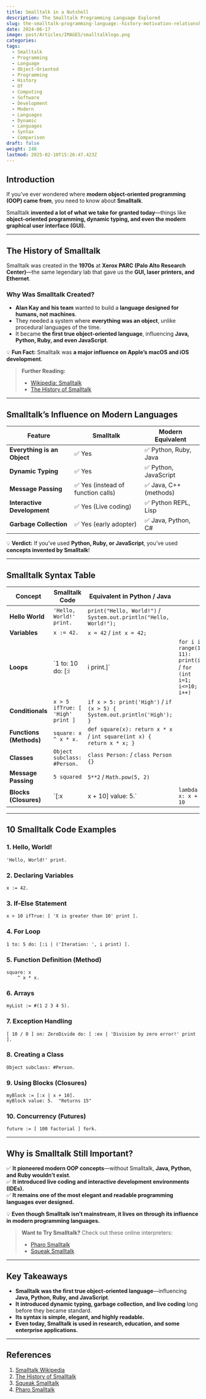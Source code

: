 ```yaml
---
title: Smalltalk in a Nutshell
description: The Smalltalk Programming Language Explored
slug: the-smalltalk-programming-language:-history-motivation-relationship-to-modern-languages-and-10-code-examples
date: 2024-06-17
image: post/Articles/IMAGES/smalltalklogo.png
categories: 
tags:
  - Smalltalk
  - Programming
  - Language
  - Object-Oriented
  - Programming
  - History
  - Of
  - Computing
  - Software
  - Development
  - Modern
  - Languages
  - Dynamic
  - Languages
  - Syntax
  - Comparison
draft: false
weight: 248
lastmod: 2025-02-10T15:26:47.423Z
---
```

<!--
# The Smalltalk Programming Language: History, Motivation, Relationship to Modern Languages, and 10 Code Examples
-->

## Introduction

If you've ever wondered where **modern object-oriented programming (OOP) came from**, you need to know about **Smalltalk**.

Smalltalk **invented a lot of what we take for granted today**—things like **object-oriented programming, dynamic typing, and even the modern graphical user interface (GUI).**

<!--

This article explores:  

- The **history and motivation** behind Smalltalk.  
- How it influenced **modern programming languages**.  
- **10 real code examples** of Smalltalk in action.  
- A **table of Smalltalk syntax** compared to modern languages.  
-->

***

## The History of Smalltalk

Smalltalk was created in the **1970s** at **Xerox PARC (Palo Alto Research Center)**—the same legendary lab that gave us the **GUI, laser printers, and Ethernet**.

### **Why Was Smalltalk Created?**

* **Alan Kay and his team** wanted to build a **language designed for humans, not machines**.
* They needed a system where **everything was an object**, unlike procedural languages of the time.
* It became **the first true object-oriented language**, influencing **Java, Python, Ruby, and even JavaScript**.

💡 **Fun Fact:** Smalltalk was **a major influence on Apple’s macOS and iOS development**.

> **Further Reading:**
>
> * [Wikipedia: Smalltalk](https://en.wikipedia.org/wiki/Smalltalk)
> * [The History of Smalltalk](http://worrydream.com/EarlyHistoryOfSmalltalk/)

***

## Smalltalk’s Influence on Modern Languages

| Feature                     | Smalltalk                         | Modern Equivalent     |
| --------------------------- | --------------------------------- | --------------------- |
| **Everything is an Object** | ✅ Yes                             | ✅ Python, Ruby, Java  |
| **Dynamic Typing**          | ✅ Yes                             | ✅ Python, JavaScript  |
| **Message Passing**         | ✅ Yes (instead of function calls) | ✅ Java, C++ (methods) |
| **Interactive Development** | ✅ Yes (Live coding)               | ✅ Python REPL, Lisp   |
| **Garbage Collection**      | ✅ Yes (early adopter)             | ✅ Java, Python, C#    |

💡 **Verdict:** If you’ve used **Python, Ruby, or JavaScript**, you’ve used **concepts invented by Smalltalk**!

***

## Smalltalk Syntax Table

| Concept                 | Smalltalk Code                   | Equivalent in Python / Java                                              |                                                                 |
| ----------------------- | -------------------------------- | ------------------------------------------------------------------------ | --------------------------------------------------------------- |
| **Hello World**         | `'Hello, World!' print.`         | `print("Hello, World!")` / `System.out.println("Hello, World!");`        |                                                                 |
| **Variables**           | `x := 42.`                       | `x = 42` / `int x = 42;`                                                 |                                                                 |
| **Loops**               | \`1 to: 10 do: \[:i              | i print.]\`                                                              | `for i in range(1, 11): print(i)` / `for (int i=1; i<=10; i++)` |
| **Conditionals**        | `x > 5 ifTrue: [ 'High' print ]` | `if x > 5: print('High')` / `if (x > 5) { System.out.println('High'); }` |                                                                 |
| **Functions (Methods)** | `square: x ^ x * x.`             | `def square(x): return x * x` / `int square(int x) { return x * x; }`    |                                                                 |
| **Classes**             | `Object subclass: #Person.`      | `class Person:` / `class Person {}`                                      |                                                                 |
| **Message Passing**     | `5 squared`                      | `5**2` / `Math.pow(5, 2)`                                                |                                                                 |
| **Blocks (Closures)**   | \`\[:x                           | x + 10] value: 5.\`                                                      | `lambda x: x + 10`                                              |

***

## 10 Smalltalk Code Examples

### **1. Hello, World!**

```smalltalk
'Hello, World!' print.
```

### **2. Declaring Variables**

```smalltalk
x := 42.
```

### **3. If-Else Statement**

```smalltalk
x > 10 ifTrue: [ 'X is greater than 10' print ].
```

### **4. For Loop**

```smalltalk
1 to: 5 do: [:i | ('Iteration: ', i print) ].
```

### **5. Function Definition (Method)**

```smalltalk
square: x
    ^ x * x.
```

### **6. Arrays**

```smalltalk
myList := #(1 2 3 4 5).
```

### **7. Exception Handling**

```smalltalk
[ 10 / 0 ] on: ZeroDivide do: [ :ex | 'Division by zero error!' print ].
```

### **8. Creating a Class**

```smalltalk
Object subclass: #Person.
```

### **9. Using Blocks (Closures)**

```smalltalk
myBlock := [:x | x + 10].
myBlock value: 5.  "Returns 15"
```

### **10. Concurrency (Futures)**

```smalltalk
future := [ 100 factorial ] fork.
```

***

## Why is Smalltalk Still Important?

✅ **It pioneered modern OOP concepts**—without Smalltalk, **Java, Python, and Ruby wouldn’t exist**.\
✅ **It introduced live coding and interactive development environments (IDEs).**\
✅ **It remains one of the most elegant and readable programming languages ever designed.**

💡 **Even though Smalltalk isn’t mainstream, it lives on through its influence in modern programming languages.**

> **Want to Try Smalltalk?** Check out these online interpreters:
>
> * [Pharo Smalltalk](https://pharo.org/)
> * [Squeak Smalltalk](https://squeak.org/)

***

## Key Takeaways

* **Smalltalk was the first true object-oriented language**—influencing **Java, Python, Ruby, and JavaScript**.
* **It introduced dynamic typing, garbage collection, and live coding** long before they became standard.
* **Its syntax is simple, elegant, and highly readable.**
* **Even today, Smalltalk is used in research, education, and some enterprise applications.**

***

## References

1. [Smalltalk Wikipedia](https://en.wikipedia.org/wiki/Smalltalk)
2. [The History of Smalltalk](http://worrydream.com/EarlyHistoryOfSmalltalk/)
3. [Squeak Smalltalk](https://squeak.org/)
4. [Pharo Smalltalk](https://pharo.org/)
